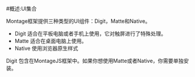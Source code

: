 #概述:UI集合

Montage框架提供三种类型的UI组件：Digit，Matte和Native。

* Digit 适合在平板电脑或者手机上使用，它对触屏进行了特殊处理。
* Matte 适合在桌面电脑上使用。
* Native 使用浏览器原生样式

Digit 包含在MontageJS框架中。如果你想使用Matte或者Native，你需要单独安装。